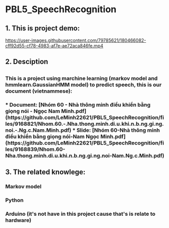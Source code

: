 # PBL5_SpeechRecognition

<h2>1. This is project demo: </h2>

https://user-images.githubusercontent.com/79785621/180466082-cff92d55-cf78-4983-af7e-ae72aca846fe.mp4

<h2>2. Desciption <h2>
  <h3> This is a project using marchine learning (markov model and hmmlearn.GaussianHMM model) to predict speech, this is our document (vietnammese): <h3>
      * Document: [Nhóm 60 - Nhà thông minh điều khiển bằng giọng nói - Ngọc Nam Minh.pdf](https://github.com/LeMinh22621/PBL5_SpeechRecognition/files/9168821/Nhom.60.-.Nha.thong.minh.di.u.khi.n.b.ng.gi.ng.noi.-.Ng.c.Nam.Minh.pdf)
      * Slide: [Nhóm 60-Nhà thông minh điều khiển bằng giọng nói-Nam Ngọc Minh.pdf](https://github.com/LeMinh22621/PBL5_SpeechRecognition/files/9168839/Nhom.60-Nha.thong.minh.di.u.khi.n.b.ng.gi.ng.noi-Nam.Ng.c.Minh.pdf)

<h2>3. The related knowlege: </h2>
  <h3> Markov model <h3>
  <h3> Python <h3>
  <h3> Arduino (it's not have in this project cause that's is relate to hardware) <h3>
